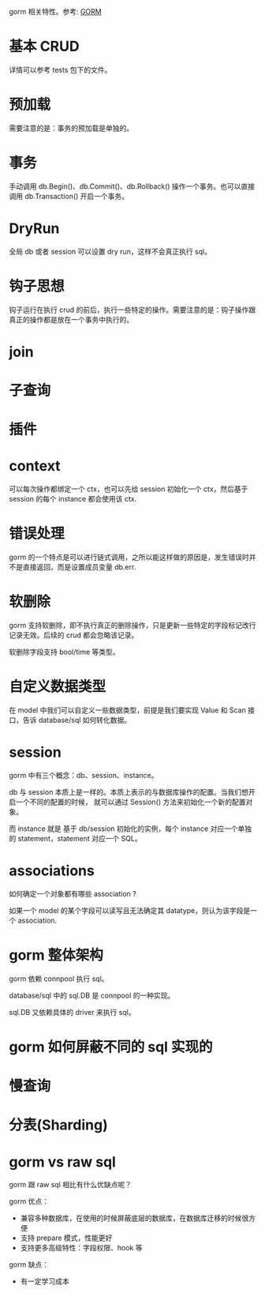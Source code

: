 gorm 相关特性。参考: [GORM](https://gorm.io/zh_CN/docs/index.html)

# 基本 CRUD

详情可以参考 tests 包下的文件。

# 预加载

需要注意的是：事务的预加载是单独的。

# 事务

手动调用 db.Begin()、db.Commit()、db.Rollback() 操作一个事务。也可以直接调用 db.Transaction() 开启一个事务。

# DryRun

全局 db 或者 session 可以设置 dry run，这样不会真正执行 sql。

# 钩子思想

钩子运行在执行 crud 的前后，执行一些特定的操作。需要注意的是：钩子操作跟真正的操作都是放在一个事务中执行的。

# join

# 子查询

# 插件

# context

可以每次操作都绑定一个 ctx，也可以先给 session 初始化一个 ctx，然后基于 session 的每个 instance 都会使用该 ctx.

# 错误处理

gorm 的一个特点是可以进行链式调用，之所以能这样做的原因是，发生错误时并不是直接返回，而是设置成员变量 db.err.

# 软删除

gorm 支持软删除，即不执行真正的删除操作，只是更新一些特定的字段标记改行记录无效。后续的 crud 都会忽略该记录。

软删除字段支持 bool/time 等类型。

# 自定义数据类型

在 model 中我们可以自定义一些数据类型，前提是我们要实现 Value 和 Scan 接口，告诉 database/sql 如何转化数据。

# session

gorm 中有三个概念：db、session、instance。

db 与 session 本质上是一样的。本质上表示的与数据库操作的配置。当我们想开启一个不同的配置的时候， 就可以通过 Session() 方法来初始化一个新的配置对象。

而 instance 就是 基于 db/session 初始化的实例，每个 instance 对应一个单独的 statement，statement 对应一个 SQL。

# associations

如何确定一个对象都有哪些 association ?

如果一个 model 的某个字段可以读写且无法确定其 datatype，则认为该字段是一个 association.

# gorm 整体架构

gorm 依赖 connpool 执行 sql。

database/sql 中的 sql.DB 是 connpool 的一种实现。

sql.DB 又依赖具体的 driver 来执行 sql。

# gorm 如何屏蔽不同的 sql 实现的

# 慢查询

# 分表(Sharding)

# gorm  vs raw sql

gorm 跟 raw sql 相比有什么优缺点呢？

gorm 优点：

- 兼容多种数据库，在使用的时候屏蔽底层的数据库，在数据库迁移的时候很方便
- 支持 prepare 模式，性能更好
- 支持更多高级特性：字段权限、hook 等

gorm 缺点：

- 有一定学习成本